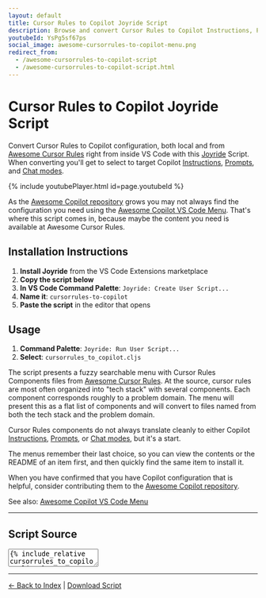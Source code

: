 ```yaml
---
layout: default
title: Cursor Rules to Copilot Joyride Script
description: Browse and convert Cursor Rules to Copilot Instructions, Prompts Chat modes right from inside VS Code with this Joyride Script
youtubeId: YsPg5sf67ps
social_image: awesome-cursorrules-to-copilot-menu.png
redirect_from:
  - /awesome-cursorrules-to-copilot-script
  - /awesome-cursorrules-to-copilot-script.html
---
```


# Cursor Rules to Copilot Joyride Script

Convert Cursor Rules to Copilot configuration, both local and from [Awesome Cursor Rules](https://github.com/PatrickJS/awesome-cursorrules) right from inside VS Code with this [Joyride](https://github.com/BetterThanTomorrow/joyride) Script. When converting you'll get to select to target Copilot [Instructions](https://code.visualstudio.com/docs/copilot/copilot-customization#_custom-instructions), [Prompts](https://code.visualstudio.com/docs/copilot/copilot-customization#_prompt-files-experimental), and [Chat modes](https://code.visualstudio.com/docs/copilot/chat/chat-modes).


{% include youtubePlayer.html id=page.youtubeId %}

As the [Awesome Copilot repository](https://github.com/github/awesome-copilot) grows you may not always find the configuration you need using the [Awesome Copilot VS Code Menu](awesome-copilot-script.md). That's where this script comes in, because maybe the content you need is available at Awesome Cursor Rules.

## Installation Instructions

1. **Install Joyride** from the VS Code Extensions marketplace
2. **Copy the script below**
3. **In VS Code Command Palette**: `Joyride: Create User Script...`
4. **Name it**: `cursorrules-to-copilot`
5. **Paste the script** in the editor that opens

## Usage

1. **Command Palette**: `Joyride: Run User Script...`
2. **Select**: `cursorrules_to_copilot.cljs`

The script presents a fuzzy searchable menu with Cursor Rules Components files from [Awesome Cursor Rules](https://github.com/PatrickJS/awesome-cursorrules). At the source, cursor rules are most often organized into "tech stack" with several components. Each component corresponds roughly to a problem domain. The menu will present this as a flat list of components and will convert to files named from both the tech stack and the problem domain.

Cursor Rules components do not always translate cleanly to either Copilot [Instructions](https://code.visualstudio.com/docs/copilot/copilot-customization#_custom-instructions), [Prompts](https://code.visualstudio.com/docs/copilot/copilot-customization#_prompt-files-experimental), or [Chat modes](https://code.visualstudio.com/docs/copilot/chat/chat-modes), but it's a start.

The menus remember their last choice, so you can view the contents or the README of an item first, and then quickly find the same item to install it.

When you have confirmed that you have Copilot configuration that is helpful, consider contributing them to the [Awesome Copilot repository](https://github.com/github/awesome-copilot).

See also: [Awesome Copilot VS Code Menu](awesome-copilot-script)

---

## Script Source

<textarea class="code" readonly>
{% include_relative cursorrules_to_copilot.cljs %}
</textarea>

---

[← Back to Index](index.html) | [Download Script](cursorrules_to_copilot.cljs)

